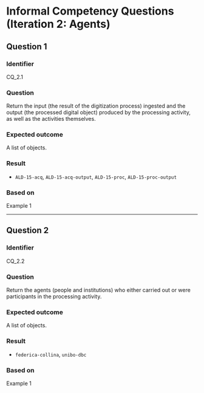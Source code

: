 # Informal Competency Questions (Iteration 2: Agents)

## Question 1

### Identifier
CQ_2.1

### Question
Return the input (the result of the digitization process) ingested and the output (the processed digital object) produced by the processing activity, as well as the activities themselves.

### Expected outcome
A list of objects.

### Result
* `ALD-15-acq`, `ALD-15-acq-output`, `ALD-15-proc`, `ALD-15-proc-output`

### Based on 
Example 1

*** 

## Question 2

### Identifier 
CQ_2.2

### Question
Return the agents (people and institutions) who either carried out or were participants in the processing activity.

### Expected outcome
A list of objects.

### Result
* `federica-collina`, `unibo-dbc`

### Based on
Example 1